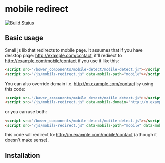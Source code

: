 mobile redirect
===============

[![Build Status](https://travis-ci.org/quiddi/mobile-redirect.svg?branch=master)](https://travis-ci.org/quiddi/mobile-redirect)

Basic usage
-----------

Small js lib that redirects to mobile page. It assumes that if you have desktop page: http://example.com/contact,
it'll redirect to http://example.com/mobile/contact if you use it like this:

```html
<script src="/bower_components/mobile-detect/mobile-detect.js"></script>
<script src="/js/mobile-redirect.js" data-mobile-path="mobile"></script>
```

You can also override domain i.e. http://m.example.com/contact by using this code:

```html
<script src="/bower_components/mobile-detect/mobile-detect.js"></script>
<script src="/js/mobile-redirect.js" data-mobile-domain="http://m.example.com"></script>
```

or you can use both:

```html
<script src="/bower_components/mobile-detect/mobile-detect.js"></script>
<script src="/js/mobile-redirect.js" data-mobile-path="mobile" data-mobile-domain="http://m.example.com"></script>
```

this code will redirect to: http://m.example.com/mobile/contact (although it doesn't make sense).

Installation
------------

